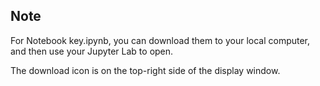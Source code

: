 ## Note

For Notebook key.ipynb, you can download them to your local computer, and then use your Jupyter Lab to open.

The download icon is on the top-right side of the display window.

